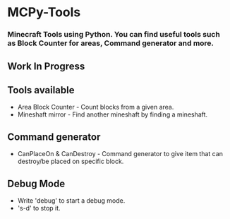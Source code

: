 # MCPy-Tools
### Minecraft Tools using Python. You can find useful tools such as Block Counter for areas, Command generator and more.
## Work In Progress

## Tools available
* Area Block Counter - Count blocks from a given area.
* Mineshaft mirror - Find another mineshaft by finding a mineshaft.

## Command generator
* CanPlaceOn & CanDestroy - Command generator to give item that can destroy/be placed on specific block.

## Debug Mode
* Write 'debug' to start a debug mode.
* 's-d' to stop it.
